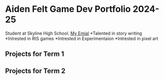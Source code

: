 # Aiden Felt Game Dev Portfolio 2024-25
Student at Skyline High School.
[My Emial](mailto:aiden.m.felt@gmail.com)
*Talented in story writing
*Intrested in  RtS games
*Intrested in Experimentaion
*Intrested in pixel art

## Projects for Term 1

## Projects for Term 2
